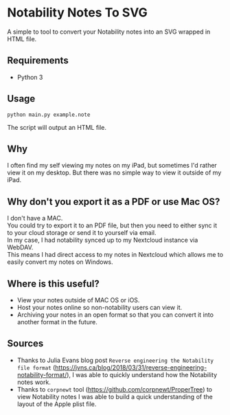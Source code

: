 # Notability Notes To SVG
A simple to tool to convert your Notability notes into an SVG wrapped in HTML file.

## Requirements
- Python 3

## Usage
```
python main.py example.note
```
The script will output an HTML file.

## Why
I often find my self viewing my notes on my iPad, but sometimes I'd rather view it on my desktop. But there was no simple way to view it outside of my iPad.

## Why don't you export it as a PDF or use Mac OS?
I don't have a MAC. \
You could try to export it to an PDF file, but then you need to either sync it to your cloud storage or send it to yourself via email. \
In my case, I had notability synced up to my Nextcloud instance via WebDAV. \
This means I had direct access to my notes in Nextcloud which allows me to easily convert my notes on Windows.

## Where is this useful?
- View your notes outside of MAC OS or iOS.
- Host your notes online so non-notability users can view it.
- Archiving your notes in an open format so that you can convert it into another format in the future.

## Sources
- Thanks to Julia Evans blog post `Reverse engineering the Notability file format` (https://jvns.ca/blog/2018/03/31/reverse-engineering-notability-format/), I was able to quickly understand how the Notability notes work.
- Thanks to `corpnewt` tool (https://github.com/corpnewt/ProperTree) to view Notability notes I was able to build a quick understanding of the layout of the Apple plist file.
